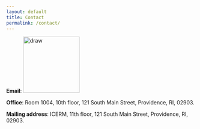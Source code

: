 ```yaml
---
layout: default
title: Contact
permalink: /contact/
---
```


**Email**: <img src='/assets/images/email.png' alt='draw' width="150"/>

**Office**: Room 1004, 10th floor, 121 South Main Street, Providence, RI, 02903.

**Mailing address**: ICERM, 11th floor, 121 South Main Street, Providence, RI, 02903.




<!-- This is the base Jekyll theme. You can find out more info about customizing your Jekyll theme, as well as basic Jekyll usage documentation at [jekyllrb.com](https://jekyllrb.com/)

You can find the source code for Minima at GitHub:
[jekyll][jekyll-organization] /
[minima](https://github.com/jekyll/minima)

You can find the source code for Jekyll at GitHub:
[jekyll][jekyll-organization] /
[jekyll](https://github.com/jekyll/jekyll)


[jekyll-organization]: https://github.com/jekyll -->
